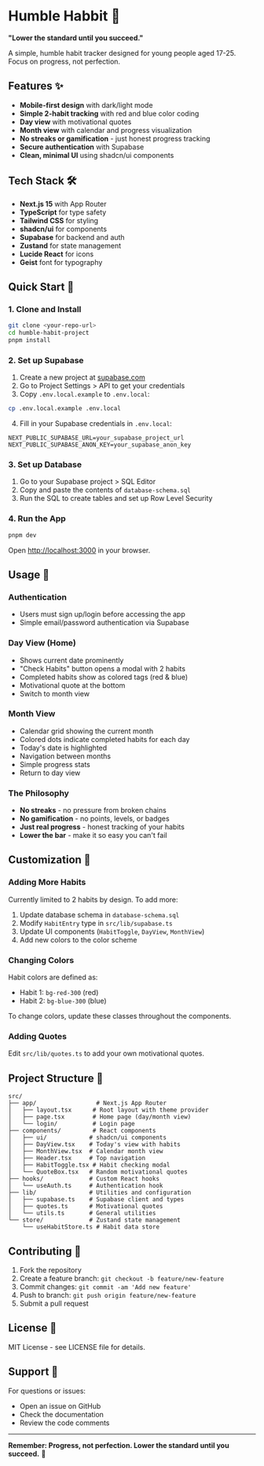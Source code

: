 # Humble Habbit 🌱

**"Lower the standard until you succeed."**

A simple, humble habit tracker designed for young people aged 17-25. Focus on progress, not perfection.

## Features ✨

- **Mobile-first design** with dark/light mode
- **Simple 2-habit tracking** with red and blue color coding
- **Day view** with motivational quotes
- **Month view** with calendar and progress visualization
- **No streaks or gamification** - just honest progress tracking
- **Secure authentication** with Supabase
- **Clean, minimal UI** using shadcn/ui components

## Tech Stack 🛠️

- **Next.js 15** with App Router
- **TypeScript** for type safety
- **Tailwind CSS** for styling
- **shadcn/ui** for components
- **Supabase** for backend and auth
- **Zustand** for state management
- **Lucide React** for icons
- **Geist** font for typography

## Quick Start 🚀

### 1. Clone and Install

```bash
git clone <your-repo-url>
cd humble-habit-project
pnpm install
```

### 2. Set up Supabase

1. Create a new project at [supabase.com](https://supabase.com)
2. Go to Project Settings > API to get your credentials
3. Copy `.env.local.example` to `.env.local`:

```bash
cp .env.local.example .env.local
```

4. Fill in your Supabase credentials in `.env.local`:

```env
NEXT_PUBLIC_SUPABASE_URL=your_supabase_project_url
NEXT_PUBLIC_SUPABASE_ANON_KEY=your_supabase_anon_key
```

### 3. Set up Database

1. Go to your Supabase project > SQL Editor
2. Copy and paste the contents of `database-schema.sql`
3. Run the SQL to create tables and set up Row Level Security

### 4. Run the App

```bash
pnpm dev
```

Open [http://localhost:3000](http://localhost:3000) in your browser.

## Usage 📱

### Authentication

- Users must sign up/login before accessing the app
- Simple email/password authentication via Supabase

### Day View (Home)

- Shows current date prominently
- "Check Habits" button opens a modal with 2 habits
- Completed habits show as colored tags (red & blue)
- Motivational quote at the bottom
- Switch to month view

### Month View

- Calendar grid showing the current month
- Colored dots indicate completed habits for each day
- Today's date is highlighted
- Navigation between months
- Simple progress stats
- Return to day view

### The Philosophy

- **No streaks** - no pressure from broken chains
- **No gamification** - no points, levels, or badges
- **Just real progress** - honest tracking of your habits
- **Lower the bar** - make it so easy you can't fail

## Customization 🎨

### Adding More Habits

Currently limited to 2 habits by design. To add more:

1. Update database schema in `database-schema.sql`
2. Modify `HabitEntry` type in `src/lib/supabase.ts`
3. Update UI components (`HabitToggle`, `DayView`, `MonthView`)
4. Add new colors to the color scheme

### Changing Colors

Habit colors are defined as:

- Habit 1: `bg-red-300` (red)
- Habit 2: `bg-blue-300` (blue)

To change colors, update these classes throughout the components.

### Adding Quotes

Edit `src/lib/quotes.ts` to add your own motivational quotes.

## Project Structure 📁

```
src/
├── app/                 # Next.js App Router
│   ├── layout.tsx      # Root layout with theme provider
│   ├── page.tsx        # Home page (day/month view)
│   └── login/          # Login page
├── components/         # React components
│   ├── ui/            # shadcn/ui components
│   ├── DayView.tsx    # Today's view with habits
│   ├── MonthView.tsx  # Calendar month view
│   ├── Header.tsx     # Top navigation
│   ├── HabitToggle.tsx # Habit checking modal
│   └── QuoteBox.tsx   # Random motivational quotes
├── hooks/             # Custom React hooks
│   └── useAuth.ts     # Authentication hook
├── lib/               # Utilities and configuration
│   ├── supabase.ts    # Supabase client and types
│   ├── quotes.ts      # Motivational quotes
│   └── utils.ts       # General utilities
└── store/             # Zustand state management
    └── useHabitStore.ts # Habit data store
```

## Contributing 🤝

1. Fork the repository
2. Create a feature branch: `git checkout -b feature/new-feature`
3. Commit changes: `git commit -am 'Add new feature'`
4. Push to branch: `git push origin feature/new-feature`
5. Submit a pull request

## License 📄

MIT License - see LICENSE file for details.

## Support 💬

For questions or issues:

- Open an issue on GitHub
- Check the documentation
- Review the code comments

---

**Remember: Progress, not perfection. Lower the standard until you succeed.** 🌱
